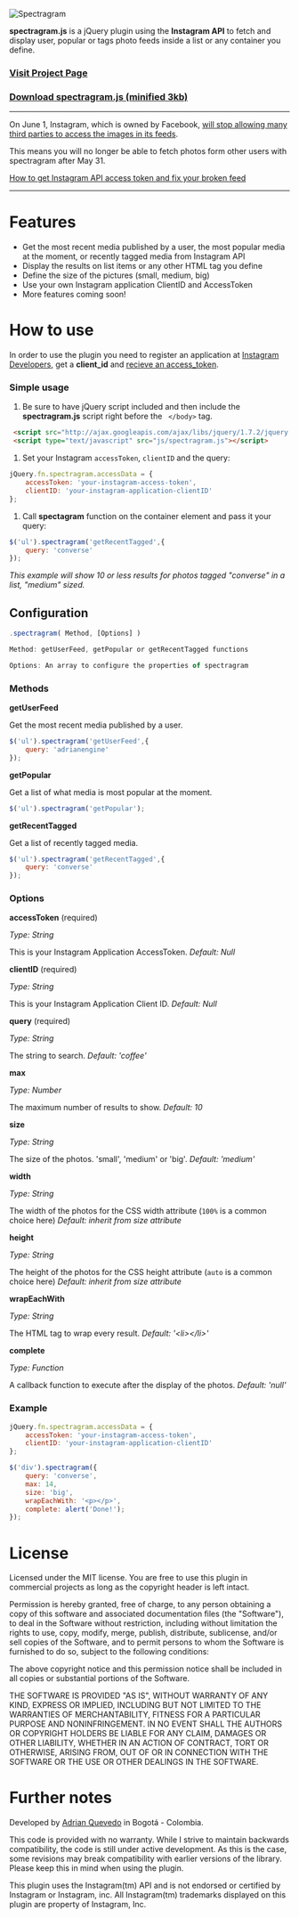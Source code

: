 ![Spectragram](http://spectragram.js.org/i/logo.png)

**spectragram.js** is a jQuery plugin using the **Instagram API** to fetch and display user, popular or tags photo feeds inside a list or any container you define.

### [Visit Project Page](http://spectragram.js.org)

### [Download spectragram.js (minified 3kb)](https://raw.github.com/adrianengine/jquery-spectragram/master/spectragram.min.js)


---

On June 1, Instagram, which is owned by Facebook, [will stop allowing many third parties to access the images in its feeds](http://techcrunch.com/2015/11/17/just-instagram/).

This means you will no longer be able to fetch photos form other users with spectragram after May 31.

[How to get Instagram API access token and fix your broken feed](https://github.com/adrianengine/jquery-spectragram/wiki/How-to-get-Instagram-API-access-token-and-fix-your-broken-feed)

---

# Features

* Get the most recent media published by a user, the most popular media at the moment, or recently tagged media from Instagram API
* Display the results on list items or any other HTML tag you define
* Define the size of the pictures (small, medium, big)
* Use your own Instagram application ClientID and AccessToken
* More features coming soon!

# How to use

In order to use the plugin you need to register an application at [Instagram Developers](http://instagram.com/developer/), get a **client_id** and [recieve an access_token](http://instagram.com/developer/authentication/).

### Simple usage

1. Be sure to have jQuery script included and then include the **spectragram.js** script right before the ``` </body>``` tag.

``` html
 <script src="http://ajax.googleapis.com/ajax/libs/jquery/1.7.2/jquery.min.js"></script>
 <script type="text/javascript" src="js/spectragram.js"></script>
```

1. Set your Instagram ```accessToken```, ```clientID``` and the query:

``` javascript
jQuery.fn.spectragram.accessData = {
	accessToken: 'your-instagram-access-token',
	clientID: 'your-instagram-application-clientID'
};
```

1. Call **spectagram** function on the container element and pass it your query:

``` javascript
$('ul').spectragram('getRecentTagged',{
	query: 'converse'
});
```

*This example will show 10 or less results for photos tagged "converse" in a list, "medium" sized.*

## Configuration

``` javascript
.spectragram( Method, [Options] )

Method: getUserFeed, getPopular or getRecentTagged functions

Options: An array to configure the properties of spectragram
```

### Methods

**getUserFeed**

Get the most recent media published by a user.

``` javascript
$('ul').spectragram('getUserFeed',{
	query: 'adrianengine'
});
```

**getPopular**

Get a list of what media is most popular at the moment.

``` javascript
$('ul').spectragram('getPopular');
```

**getRecentTagged**

Get a list of recently tagged media.

``` javascript
$('ul').spectragram('getRecentTagged',{
	query: 'converse'
});
```

### Options

**accessToken** (required)

*Type: String*

This is your Instagram Application AccessToken. *Default: Null*

**clientID** (required)

*Type: String*

This is your Instagram Application Client ID. *Default: Null*

**query** (required)

*Type: String*

The string to search. *Default: 'coffee'*

**max**

*Type: Number*

The maximum number of results to show. *Default: 10*

**size**

*Type: String*

The size of the photos. 'small', 'medium' or 'big'. *Default: 'medium'*

**width**

*Type: String*

The width of the photos for the CSS width attribute (`100%` is a common choice here) *Default: inherit from size attribute*

**height**

*Type: String*

The height of the photos for the CSS height attribute (`auto` is a common choice here) *Default: inherit from size attribute*


**wrapEachWith**

*Type: String*

The HTML tag to wrap every result. *Default: '\<li>\</li>'*

**complete**

*Type: Function*

A callback function to execute after the display of the photos. *Default: 'null'*

### Example

``` javascript
jQuery.fn.spectragram.accessData = {
	accessToken: 'your-instagram-access-token',
	clientID: 'your-instagram-application-clientID'
};

$('div').spectragram({
	query: 'converse',
	max: 14,
	size: 'big',
	wrapEachWith: '<p></p>',
	complete: alert('Done!');
});
```

# License

Licensed under the MIT license. You are free to use this plugin in commercial projects as long as the copyright header is left intact.

Permission is hereby granted, free of charge, to any person obtaining a copy of this software and associated documentation files (the "Software"), to deal in the Software without restriction, including without limitation the rights to use, copy, modify, merge, publish, distribute, sublicense, and/or sell copies of the Software, and to permit persons to whom the Software is furnished to do so, subject to the following conditions:

The above copyright notice and this permission notice shall be included in all copies or substantial portions of the Software.

THE SOFTWARE IS PROVIDED "AS IS", WITHOUT WARRANTY OF ANY KIND, EXPRESS OR IMPLIED, INCLUDING BUT NOT LIMITED TO THE WARRANTIES OF MERCHANTABILITY, FITNESS FOR A PARTICULAR PURPOSE AND NONINFRINGEMENT. IN NO EVENT SHALL THE AUTHORS OR COPYRIGHT HOLDERS BE LIABLE FOR ANY CLAIM, DAMAGES OR OTHER LIABILITY, WHETHER IN AN ACTION OF CONTRACT, TORT OR OTHERWISE, ARISING FROM, OUT OF OR IN CONNECTION WITH THE SOFTWARE OR THE USE OR OTHER DEALINGS IN THE SOFTWARE.

# Further notes

Developed by [Adrian Quevedo](http://adrianquevedo.com) in Bogotá - Colombia.

This code is provided with no warranty. While I strive to maintain backwards compatibility, the code is still under active development. As this is the case, some revisions may break compatibility with earlier versions of the library. Please keep this in mind when using the plugin.

This plugin uses the Instagram(tm) API and is not endorsed or certified by Instagram or Instagram, inc. All Instagram(tm) trademarks displayed on this plugin are property of Instagram, Inc.
